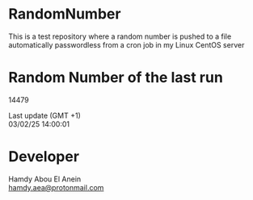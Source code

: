 # RandomNumber    
This is a test repository where a random number is pushed to a file automatically passwordless from a cron job in my Linux CentOS server    
# Random Number of the last run   
14479
      
Last update (GMT +1)    
03/02/25 14:00:01
# Developer    
Hamdy Abou El Anein   
hamdy.aea@protonmail.com
